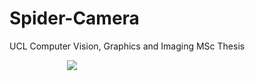 # Spider-Camera
UCL Computer Vision, Graphics and Imaging MSc Thesis  

<div align="center" style="max-width:200;"><img src ="https://raw.githubusercontent.com/germain-hug/SpiderCamera/master/imgs/overview.png" /></div>  
